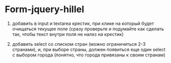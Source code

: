 # Form-jquery-hillel

1. добавить в input и textarea крестик, при клике на который будет очищаться текущее поле (сразу проверьте и подумайте как сделать так, чтобы текст внутри поля не налез на крестик)

2. добавить select со списком стран (можно ограничиться 2-3 странами), и, при выборе страны, должен появиться еще один select с выбором города (понятно, что города привязаны к своим странам)
